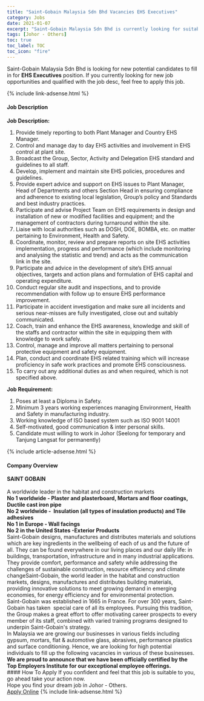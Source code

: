 ```yaml
---
title: "Saint-Gobain Malaysia Sdn Bhd Vacancies EHS Executives" 
category: Jobs 
date: 2021-01-07 
excerpt: "Saint-Gobain Malaysia Sdn Bhd is currently looking for suitable person to fill in the EHS Executives which positioned at Johor - Others" 
tags: [Johor - Others] 
toc: true 
toc_label: TOC 
toc_icon: "fire" 
--- 
```


<p>Saint-Gobain Malaysia Sdn Bhd is looking for new potential candidates to fill in for <b>EHS Executives</b> position. If you currently looking for new job opportunities and qualified with the job desc, feel free to apply this job.
</p>{% include link-adsense.html %} 
<div><div><h4>Job Description</h4></div><div><div><span><div><p><strong>Job Description:</strong></p><ol><li>Provide timely reporting to both Plant Manager and Country EHS Manager.</li><li>Control and manage day to day EHS activities and involvement in EHS control at plant site.</li><li>Broadcast the Group, Sector, Activity and Delegation EHS standard and guidelines to all staff.</li><li>Develop, implement and maintain site EHS policies, procedures and guidelines.</li><li>Provide expert advice and support on EHS issues to Plant Manager, Head of Departments and others Section Head in ensuring compliance and adherence to existing local legislation, Group&#8217;s policy and Standards and best industry practices.</li><li>Participate and advise Project Team on EHS requirements in design and installation of new or modified facilities and equipment; and the management of contractors during turnaround within the site.&#160;</li><li>Liaise with local authorities such as DOSH, DOE, BOMBA, etc. on matter pertaining to Environment, Health and Safety.</li><li>Coordinate, monitor, review and prepare reports on site EHS activities implementation, progress and performance (which include monitoring and analysing the statistic and trend) and acts as the communication link in the site.</li><li>Participate and advice in the development of site&#8217;s EHS annual objectives, targets and action plans and formulation of EHS capital and operating expenditure.</li><li>Conduct regular site audit and inspections, and to provide recommendation with follow up to ensure EHS performance improvement.</li><li>Participate in accident investigation and make sure all incidents and serious near-misses are fully investigated, close out and suitably communicated.</li><li>Coach, train and enhance the EHS awareness, knowledge and skill of the staffs and contractor within the site in equipping them with knowledge to work safely.</li><li>Control, manage and improve all matters pertaining to personal protective equipment and safety equipment.</li><li>Plan, conduct and coordinate EHS related training which will increase proficiency in safe work practices and promote EHS consciousness.</li><li>To carry out any additional duties as and when required, which is not specified above.</li></ol><p><strong>Job Requirement:</strong></p><ol><li>Poses at least a Diploma in Safety.</li><li>Minimum 3 years working experiences managing Environment, Health and Safety in manufacturing industry.</li><li>Working knowledge of ISO based system such as ISO 9001 14001</li><li>Self-motivated, good communication &amp; inter personal skills.</li><li>Candidate must willing to work in Johor (Seelong for temporary and Tanjung Langsat for permanently)</li></ol></div></span></div></div></div> 
{% include article-adsense.html %} 
<div><div><h4>Company Overview</h4></div><div><div><span><div><div><strong>SAINT GOBAIN</strong></div>
<div><br>
A worldwide leader in the habitat and construction markets</div>
<div><strong>No 1 worldwide - Plaster and plasterboard, Mortars and floor coatings, Ductile cast iron pipe</strong></div>
<div><strong>No 2 worldwide -&#160; Insulation (all types of insulation products) and Tile adhesives</strong></div>
<div><strong>No 1 in Europe - Wall facings</strong></div>
<div><strong>No 2 in the United States -Exterior Products</strong></div>
<div>
<div>Saint-Gobain designs, manufactures and distributes materials and solutions which are key ingredients in the wellbeing of each of us and the future of all. They can be found everywhere in our living places and our daily life: in buildings, transportation, infrastructure and in many industrial applications. They provide comfort, performance and safety while addressing the challenges of sustainable construction, resource efficiency and climate changeSaint-Gobain, the world leader in the habitat and construction markets, designs, manufactures and distributes building materials, providing innovative solutions to meet growing demand in emerging economies, for energy efficiency and for environmental protection.</div>
<div>
<div>Saint-Gobain was established in 1665 in France. For over 300 years, Saint-Gobain has taken &#160;special care of all its employees. Pursuing this tradition, the Group makes a great effort to offer motivating career prospects to every member of its staff, combined with varied training programs designed to underpin Saint-Gobain's strategy.</div>
<div>In Malaysia we are growing our businesses in various fields including gypsum, mortars, flat &amp; automotive glass, abrasives, performance plastics and surface conditioning. Hence, we are looking for high potential individuals to fill up the following vacancies in various of these businesses.</div>
<div><strong>We are proud to announce that we have been officially certified by the Top Employers Institute for our exceptional employee offerings.</strong>
</div>
</div>
</div></div></span></div></div></div> 
#### How To Apply 
If you confident and feel that this job is suitable to you, go ahead take your action now. <br/> 
Hope you find your dream job in Johor - Others. <br/> 
<a href="https://www.jobstreet.com.my/en/job/ehs-executives-4458363?jobId=jobstreet-my-job-4458363&sectionRank=12&token=0~19745998-085e-446b-a4ec-e2af198455cb&fr=SRP%20View%20In%20New%20Ta" class="btn btn--info" target="_blank" rel="nofollow noopenner">Apply Online</a> 
{% include link-adsense.html %} 